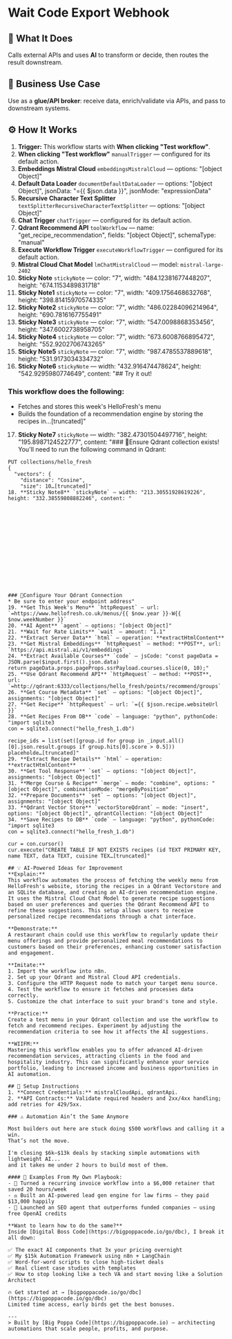 # Wait Code Export Webhook
## 🚀 What It Does
Calls external APIs and uses **AI** to transform or decide, then routes the result downstream.

## 💼 Business Use Case
Use as a **glue/API broker**: receive data, enrich/validate via APIs, and pass to downstream systems.

## ⚙️ How It Works
1. **Trigger:** This workflow starts with **When clicking "Test workflow"**.
2. **When clicking "Test workflow"** `manualTrigger` — configured for its default action.
3. **Embeddings Mistral Cloud** `embeddingsMistralCloud` — options: "[object Object]"
4. **Default Data Loader** `documentDefaultDataLoader` — options: "[object Object]", jsonData: "={{ $json.data }}", jsonMode: "expressionData"
5. **Recursive Character Text Splitter** `textSplitterRecursiveCharacterTextSplitter` — options: "[object Object]"
6. **Chat Trigger** `chatTrigger` — configured for its default action.
7. **Qdrant Recommend API** `toolWorkflow` — name: "get_recipe_recommendation", fields: "[object Object]", schemaType: "manual"
8. **Execute Workflow Trigger** `executeWorkflowTrigger` — configured for its default action.
9. **Mistral Cloud Chat Model** `lmChatMistralCloud` — model: `mistral-large-2402`
10. **Sticky Note** `stickyNote` — color: "7", width: "484.12381677448207", height: "674.1153489831718"
11. **Sticky Note1** `stickyNote` — color: "7", width: "409.1756468632768", height: "398.81415970574335"
12. **Sticky Note2** `stickyNote` — color: "7", width: "486.02284096214964", height: "690.7816167755491"
13. **Sticky Note3** `stickyNote` — color: "7", width: "547.0098868353456", height: "347.6002738958705"
14. **Sticky Note4** `stickyNote` — color: "7", width: "673.6008766895472", height: "552.9202706743265"
15. **Sticky Note5** `stickyNote` — color: "7", width: "987.4785537889618", height: "531.9173034334732"
16. **Sticky Note6** `stickyNote` — width: "432.916474478624", height: "542.9295980774649", content: "## Try it out!
### This workflow does the following:
* Fetches and stores this week's HelloFresh's menu
* Builds the foundation of a recommendation engine by storing the recipes in…[truncated]"
17. **Sticky Note7** `stickyNote` — width: "382.47301504497716", height: "195.8987124522777", content: "### 🚨Ensure Qdrant collection exists!
You'll need to run the following command in Qdrant:
```
PUT collections/hello_fresh
{
  "vectors": {
    "distance": "Cosine",
    "size": 10…[truncated]"
18. **Sticky Note8** `stickyNote` — width: "213.30551928619226", height: "332.38559808882246", content: "















### 🚨Configure Your Qdrant Connection
* Be sure to enter your endpoint address"
19. **Get This Week's Menu** `httpRequest` — url: `=https://www.hellofresh.co.uk/menus/{{ $now.year }}-W{{ $now.weekNumber }}`
20. **AI Agent** `agent` — options: "[object Object]"
21. **Wait for Rate Limits** `wait` — amount: "1.1"
22. **Extract Server Data** `html` — operation: **extractHtmlContent**
23. **Get Mistral Embeddings** `httpRequest` — method: **POST**, url: `https://api.mistral.ai/v1/embeddings`
24. **Extract Available Courses** `code` — jsCode: "const pageData = JSON.parse($input.first().json.data)
return pageData.props.pageProps.ssrPayload.courses.slice(0, 10);"
25. **Use Qdrant Recommend API** `httpRequest` — method: **POST**, url: `=http://qdrant:6333/collections/hello_fresh/points/recommend/groups`
26. **Get Course Metadata** `set` — options: "[object Object]", assignments: "[object Object]"
27. **Get Recipe** `httpRequest` — url: `={{ $json.recipe.websiteUrl }}`
28. **Get Recipes From DB** `code` — language: "python", pythonCode: "import sqlite3
con = sqlite3.connect("hello_fresh_1.db")

recipe_ids = list(set([group.id for group in _input.all()[0].json.result.groups if group.hits[0].score > 0.5]))
placeholde…[truncated]"
29. **Extract Recipe Details** `html` — operation: **extractHtmlContent**
30. **Get Tool Response** `set` — options: "[object Object]", assignments: "[object Object]"
31. **Merge Course & Recipe** `merge` — mode: "combine", options: "[object Object]", combinationMode: "mergeByPosition"
32. **Prepare Documents** `set` — options: "[object Object]", assignments: "[object Object]"
33. **Qdrant Vector Store** `vectorStoreQdrant` — mode: "insert", options: "[object Object]", qdrantCollection: "[object Object]"
34. **Save Recipes to DB** `code` — language: "python", pythonCode: "import sqlite3
con = sqlite3.connect("hello_fresh_1.db")

cur = con.cursor()
cur.execute("CREATE TABLE IF NOT EXISTS recipes (id TEXT PRIMARY KEY, name TEXT, data TEXT, cuisine TEX…[truncated]"

## 💡 AI-Powered Ideas for Improvement
**Explain:**
This workflow automates the process of fetching the weekly menu from HelloFresh's website, storing the recipes in a Qdrant Vectorstore and an SQLite database, and creating an AI-driven recommendation engine. It uses the Mistral Cloud Chat Model to generate recipe suggestions based on user preferences and queries the Qdrant Recommend API to refine these suggestions. This setup allows users to receive personalized recipe recommendations through a chat interface.

**Demonstrate:**
A restaurant chain could use this workflow to regularly update their menu offerings and provide personalized meal recommendations to customers based on their preferences, enhancing customer satisfaction and engagement.

**Imitate:**
1. Import the workflow into n8n.
2. Set up your Qdrant and Mistral Cloud API credentials.
3. Configure the HTTP Request node to match your target menu source.
4. Test the workflow to ensure it fetches and processes data correctly.
5. Customize the chat interface to suit your brand's tone and style.

**Practice:**
Create a test menu in your Qdrant collection and use the workflow to fetch and recommend recipes. Experiment by adjusting the recommendation criteria to see how it affects the AI suggestions.

**WIIFM:**
Mastering this workflow enables you to offer advanced AI-driven recommendation services, attracting clients in the food and hospitality industry. This can significantly enhance your service portfolio, leading to increased income and business opportunities in AI automation.

## 🔧 Setup Instructions
1. **Connect Credentials:** mistralCloudApi, qdrantApi.
2. **API Contracts:** Validate required headers and 2xx/4xx handling; add retries for 429/5xx.

### ⚠️ Automation Ain’t the Same Anymore

Most builders out here are stuck doing $500 workflows and calling it a win.  
That’s not the move.  

I'm closing $6k–$13k deals by stacking simple automations with lightweight AI...  
and it takes me under 2 hours to build most of them.

#### 🧠 Examples From My Own Playbook:
- 🔁 Turned a recurring invoice workflow into a $6,000 retainer that saved 20 hours/week  
- ⚖️ Built an AI-powered lead gen engine for law firms — they paid $13,000 happily  
- 🚀 Launched an SEO agent that outperforms funded companies — using free OpenAI credits  

**Want to learn how to do the same?**  
Inside [Digital Boss Code](https://bigpoppacode.io/go/dbc), I break it all down:

✅ The exact AI components that 3x your pricing overnight  
✅ My $15k Automation Framework using n8n + LangChain  
✅ Word-for-word scripts to close high-ticket deals  
✅ Real client case studies with templates  
✅ How to stop looking like a tech VA and start moving like a Solution Architect  

🔥 Get started at → [bigpoppacode.io/go/dbc](https://bigpoppacode.io/go/dbc)  
Limited time access, early birds get the best bonuses.

---
> Built by [Big Poppa Code](https://bigpoppacode.io) – architecting automations that scale people, profits, and purpose.
